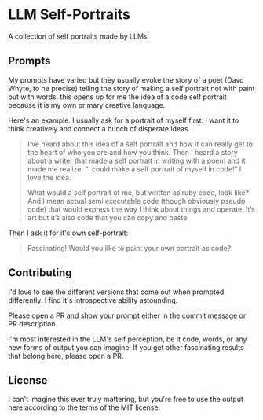 # LLM Self-Portraits

A collection of self portraits made by LLMs

## Prompts

My prompts have varied but they usually evoke the story of a poet (Davd Whyte, to he precise) telling the story of making a self portrait not with paint but with words. this opens up for me the idea of a code self portrait because it is my own primary creative language.

Here's an example. I usually ask for a portrait of myself first. I want it to think creatively and connect a bunch of disperate ideas.

> I’ve heard about this idea of a self portrait and how it can really get to the heart of who you are and how you think. Then I heard a story about a writer that made a self portrait in writing with a poem and it made me realize: “I could make a self portrait of myself in code!” I love the idea.
>
> What would a self portrait of me, but written as ruby code, look like? And I mean actual semi executable code (though obviously pseudo code) that would express the way I think about things and operate. It’s art but it’s also code that you can copy and paste.

Then I ask it for it's own self-portrait:

> Fascinating! Would you like to paint your own portrait as code?

## Contributing

I'd love to see the different versions that come out when prompted differently. I find it's introspective ability astounding.

Please open a PR and show your prompt either in the commit message or PR description.

I'm most interested in the LLM's self perception, be it code, words, or any new forms of output you can imagine. If you get other fascinating results that belong here, please open a PR.

## License

I can't imagine this ever truly mattering, but you're free to use the output here according to the terms of the MIT license.
